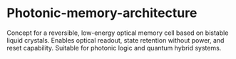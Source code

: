 # Photonic-memory-architecture
Concept for a reversible, low-energy optical memory cell based on bistable liquid crystals. Enables optical readout, state retention without power, and reset capability. Suitable for photonic logic and quantum hybrid systems.
